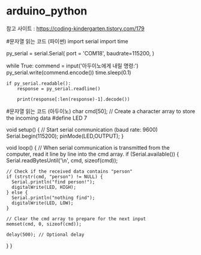 # arduino_python
참고 사이트 : https://coding-kindergarten.tistory.com/179

#문자열 읽는 코드 (파이썬)
import serial
import time

py_serial = serial.Serial(
    port = 'COM18',
    baudrate=115200,
)

while True:
    commend = input('아두이노에게 내릴 명령:')
    py_serial.write(commend.encode())
    time.sleep(0.1)

    if py_serial.readable():
        response = py_serial.readline()

        print(response[:len(response)-1].decode())


#문자열 읽는 코드 (아두이노)
char cmd[50];  // Create a character array to store the incoming data
#define LED 7

void setup() {
  // Start serial communication (baud rate: 9600)
  Serial.begin(115200);
  pinMode(LED,OUTPUT);
}

void loop() {
  // When serial communication is transmitted from the computer, read it line by line into the cmd array.
  if (Serial.available()) {
    Serial.readBytesUntil('\n', cmd, sizeof(cmd));

    // Check if the received data contains "person"
    if (strstr(cmd, "person") != NULL) {
      Serial.println("find person!");
      digitalWrite(LED, HIGH);
    } else {
      Serial.println("nothing find");
      digitalWrite(LED, LOW);
    }

    // Clear the cmd array to prepare for the next input
    memset(cmd, 0, sizeof(cmd));

    delay(500); // Optional delay
  }
}
